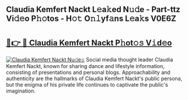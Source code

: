 ## Claudia Kemfert Nackt L𝚎a𝚔ed N𝚞𝚍e - Part-ttz Vi𝚍𝚎o P𝚑𝚘tos - H𝚘𝚝 O𝚗𝚕yf𝚊ns L𝚎a𝚔s V0E6Z

# <h2><a href="http://kf1ijy.oniu.top/?m=Claudia+Kemfert+Nackt">🔗👉 🔴 Claudia Kemfert Nackt P𝚑ot𝚘𝚜 V𝚒d𝚎o</a></h2>

[![Claudia Kemfert Nackt Nu𝚍e𝚜](https://i.imgur.com/0qMVB7G.gif)](http://kf1ijy.oniu.top/?m=Claudia+Kemfert+Nackt)
Social media thought leader Claudia Kemfert Nackt, known for sharing dance and lifestyle information, consisting of presentations and personal blogs. Approachability and authenticity are the hallmarks of Claudia Kemfert Nackt's public persona, but the enigma of his private life continues to captivate the public's imagination.  

